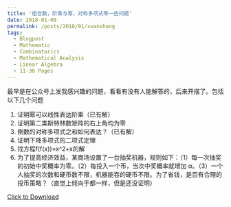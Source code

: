 ```yaml
---
title: '组合数，阶乘与幂，对称多项式等一些问题'
date: 2018-01-08
permalink: /posts/2018/01/xuanshang
tags:
  - Blogpost
  - Mathematic
  - Combinatorics
  - Mathematical Analysis
  - Linear Algebra
  - 11-30 Pages
---
```


最早是在公众号上发我感兴趣的问题，看看有没有人能解答的，后来开摆了。包括以下几个问题

1. 证明幂可以线性表达阶乘（已有解）
1. 证明第二类斯特林数矩阵的右上角均为零
1. 倒数的对称多项式之和如何表达？（已有解）
1. 证明下降多项式的二项式定理
1. 找方程f(f(x))=x^2+x的解
1. 为了提高经济效益，某商场设置了一台抽奖机器，规则如下：（1）每一次抽奖的初始中奖概率为零。（2）每投入一个币，当次中奖概率就增加 α。（3）一个人抽奖的次数和硬币数不限，机器能吞的硬币不限。为了省钱，是否有合理的投币策略？（直觉上倾向于都一样，但是还没证明）

[Click to Download](/files/blog/xuanshang.pdf)  